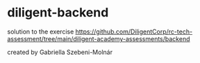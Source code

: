 # diligent-backend
solution to the exercise https://github.com/DiligentCorp/rc-tech-assessment/tree/main/diligent-academy-assessments/backend

created by Gabriella Szebeni-Molnár
